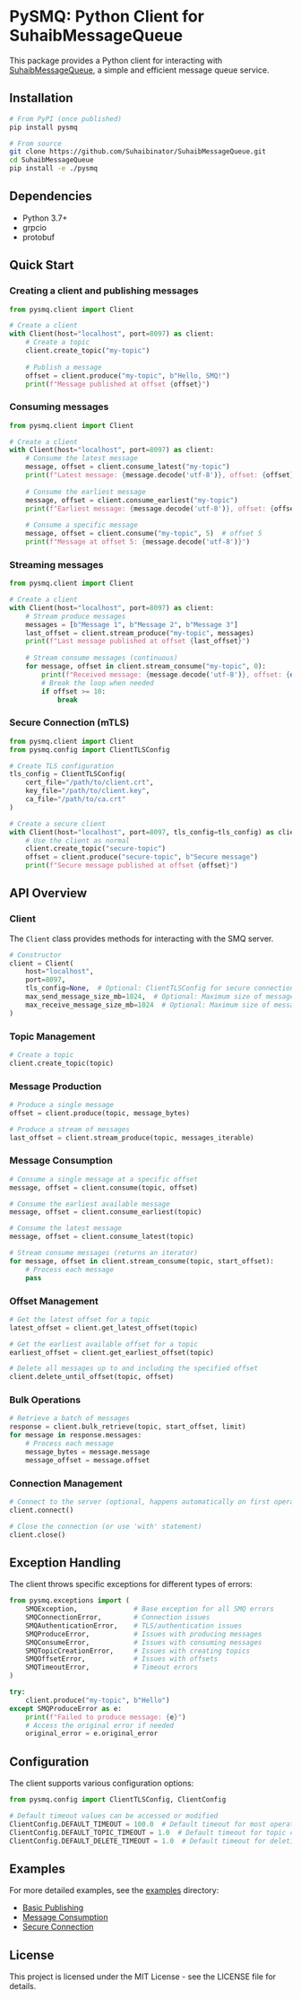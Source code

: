 # PySMQ: Python Client for SuhaibMessageQueue

This package provides a Python client for interacting with [SuhaibMessageQueue](https://github.com/Suhaibinator/SuhaibMessageQueue), a simple and efficient message queue service.

## Installation

```bash
# From PyPI (once published)
pip install pysmq

# From source
git clone https://github.com/Suhaibinator/SuhaibMessageQueue.git
cd SuhaibMessageQueue
pip install -e ./pysmq
```

## Dependencies

- Python 3.7+
- grpcio
- protobuf

## Quick Start

### Creating a client and publishing messages

```python
from pysmq.client import Client

# Create a client
with Client(host="localhost", port=8097) as client:
    # Create a topic
    client.create_topic("my-topic")
    
    # Publish a message
    offset = client.produce("my-topic", b"Hello, SMQ!")
    print(f"Message published at offset {offset}")
```

### Consuming messages

```python
from pysmq.client import Client

# Create a client
with Client(host="localhost", port=8097) as client:
    # Consume the latest message
    message, offset = client.consume_latest("my-topic")
    print(f"Latest message: {message.decode('utf-8')}, offset: {offset}")
    
    # Consume the earliest message
    message, offset = client.consume_earliest("my-topic")
    print(f"Earliest message: {message.decode('utf-8')}, offset: {offset}")
    
    # Consume a specific message
    message, offset = client.consume("my-topic", 5)  # offset 5
    print(f"Message at offset 5: {message.decode('utf-8')}")
```

### Streaming messages

```python
from pysmq.client import Client

# Create a client
with Client(host="localhost", port=8097) as client:
    # Stream produce messages
    messages = [b"Message 1", b"Message 2", b"Message 3"]
    last_offset = client.stream_produce("my-topic", messages)
    print(f"Last message published at offset {last_offset}")
    
    # Stream consume messages (continuous)
    for message, offset in client.stream_consume("my-topic", 0):
        print(f"Received message: {message.decode('utf-8')}, offset: {offset}")
        # Break the loop when needed
        if offset >= 10:
            break
```

### Secure Connection (mTLS)

```python
from pysmq.client import Client
from pysmq.config import ClientTLSConfig

# Create TLS configuration
tls_config = ClientTLSConfig(
    cert_file="/path/to/client.crt",
    key_file="/path/to/client.key",
    ca_file="/path/to/ca.crt"
)

# Create a secure client
with Client(host="localhost", port=8097, tls_config=tls_config) as client:
    # Use the client as normal
    client.create_topic("secure-topic")
    offset = client.produce("secure-topic", b"Secure message")
    print(f"Secure message published at offset {offset}")
```

## API Overview

### Client

The `Client` class provides methods for interacting with the SMQ server.

```python
# Constructor
client = Client(
    host="localhost",
    port=8097,
    tls_config=None,  # Optional: ClientTLSConfig for secure connections
    max_send_message_size_mb=1024,  # Optional: Maximum size of messages to send
    max_receive_message_size_mb=1024  # Optional: Maximum size of messages to receive
)
```

### Topic Management

```python
# Create a topic
client.create_topic(topic)
```

### Message Production

```python
# Produce a single message
offset = client.produce(topic, message_bytes)

# Produce a stream of messages
last_offset = client.stream_produce(topic, messages_iterable)
```

### Message Consumption

```python
# Consume a single message at a specific offset
message, offset = client.consume(topic, offset)

# Consume the earliest available message
message, offset = client.consume_earliest(topic)

# Consume the latest message
message, offset = client.consume_latest(topic)

# Stream consume messages (returns an iterator)
for message, offset in client.stream_consume(topic, start_offset):
    # Process each message
    pass
```

### Offset Management

```python
# Get the latest offset for a topic
latest_offset = client.get_latest_offset(topic)

# Get the earliest available offset for a topic
earliest_offset = client.get_earliest_offset(topic)

# Delete all messages up to and including the specified offset
client.delete_until_offset(topic, offset)
```

### Bulk Operations

```python
# Retrieve a batch of messages
response = client.bulk_retrieve(topic, start_offset, limit)
for message in response.messages:
    # Process each message
    message_bytes = message.message
    message_offset = message.offset
```

### Connection Management

```python
# Connect to the server (optional, happens automatically on first operation)
client.connect()

# Close the connection (or use 'with' statement)
client.close()
```

## Exception Handling

The client throws specific exceptions for different types of errors:

```python
from pysmq.exceptions import (
    SMQException,              # Base exception for all SMQ errors
    SMQConnectionError,        # Connection issues
    SMQAuthenticationError,    # TLS/authentication issues
    SMQProduceError,           # Issues with producing messages
    SMQConsumeError,           # Issues with consuming messages
    SMQTopicCreationError,     # Issues with creating topics
    SMQOffsetError,            # Issues with offsets
    SMQTimeoutError,           # Timeout errors
)

try:
    client.produce("my-topic", b"Hello")
except SMQProduceError as e:
    print(f"Failed to produce message: {e}")
    # Access the original error if needed
    original_error = e.original_error
```

## Configuration

The client supports various configuration options:

```python
from pysmq.config import ClientTLSConfig, ClientConfig

# Default timeout values can be accessed or modified
ClientConfig.DEFAULT_TIMEOUT = 100.0  # Default timeout for most operations
ClientConfig.DEFAULT_TOPIC_TIMEOUT = 1.0  # Default timeout for topic creation
ClientConfig.DEFAULT_DELETE_TIMEOUT = 1.0  # Default timeout for deletion operations
```

## Examples

For more detailed examples, see the [examples](examples/) directory:

- [Basic Publishing](examples/publish_example.py)
- [Message Consumption](examples/subscribe_example.py)
- [Secure Connection](examples/secure_connection_example.py)

## License

This project is licensed under the MIT License - see the LICENSE file for details.
